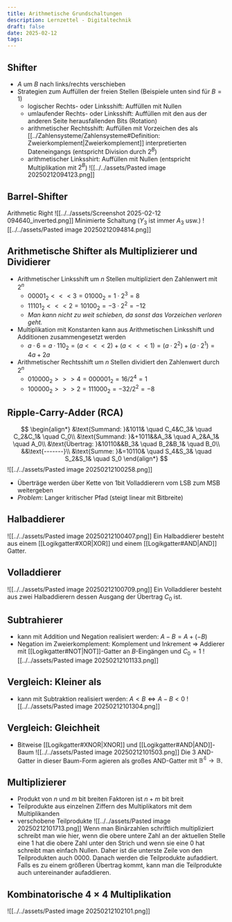 ```yaml
---
title: Arithmetische Grundschaltungen
description: Lernzettel - Digitaltechnik
draft: false
date: 2025-02-12
tags:
---
```

## Shifter
- $A$ um $B$ nach links/rechts verschieben
- Strategien zum Auffüllen der freien Stellen (Beispiele unten sind für $B=1$)
	- logischer Rechts- oder Linksshift: Auffüllen mit Nullen
	- umlaufender Rechts- oder Linksshift: Auffüllen mit den aus der anderen Seite herausfallenden Bits (Rotation)
	- arithmetischer Rechtsshift: Auffüllen mit Vorzeichen des als [[../Zahlensysteme/Zahlensysteme#Definition: Zweierkomplement|Zweierkomplement]] interpretierten Dateneingangs (entspricht Division durch $2^B$)
	- arithmetischer Linksshirt: Auffüllen mit Nullen (entspricht Multiplikation mit $2^B$)
![[../../assets/Pasted image 20250212094123.png]]

## Barrel-Shifter
Arithmetic Right
![[../../assets/Screenshot 2025-02-12 094640_inverted.png]]
Minimierte Schaltung ($Y_3$ ist immer $A_3$ usw.)
![[../../assets/Pasted image 20250212094814.png]]
## Arithmetische Shifter als Multiplizierer und Dividierer
- Arithmetischer Linksshift um $n$ Stellen multipliziert den Zahlenwert mit $2^n$
	- $00001_2<<<3=01000_2=1\cdot2^3=8$
	- $11101_2<<<2=10100_2=-3\cdot2^2=-12$
	- *Man kann nicht zu weit schieben, da sonst das Vorzeichen verloren geht.*
- Multiplikation mit Konstanten kann aus Arithmetischen Linksshift und Additionen zusammengesetzt werden
	- $a\cdot6=a\cdot110_2=(a<<<2)+(a<<<1)=(a\cdot2^2)+(a\cdot2^1)=4a+2a$
- Arithmetischer Rechtsshift um $n$ Stellen dividiert den Zahlenwert durch $2^n$
	- $010000_2>>>4=000001_2=16/2^4=1$
	- $100000_2>>>2=111000_2=-32/2^2=-8$

## Ripple-Carry-Adder (RCA)
$$
\begin{align*}
&\text{Summand: }&1011& \quad C_4&C_3& \quad C_2&C_1& \quad C_0\\
&\text{Summand: }&+1011&&A_3& \quad A_2&A_1& \quad A_0\\
&\text{Übertrag: }&10110&&B_3& \quad B_2&B_1& \quad B_0\\
&&\text{-------}\\
&\text{Summe: }&=10110& \quad S_4&S_3& \quad S_2&S_1& \quad S_0
\end{align*}
$$
![[../../assets/Pasted image 20250212100258.png]]
- Überträge werden über Kette von 1bit Volladdierern vom LSB zum MSB weitergeben
- *Problem*: Langer kritischer Pfad (steigt linear mit Bitbreite)
## Halbaddierer
![[../../assets/Pasted image 20250212100407.png]]
Ein Halbaddierer besteht aus einem [[Logikgatter#XOR|XOR]] und einem [[Logikgatter#AND|AND]] Gatter.
## Volladdierer
![[../../assets/Pasted image 20250212100709.png]]
Ein Volladdierer besteht aus zwei Halbaddierern dessen Ausgang der Übertrag $C_0$ ist.

## Subtrahierer
- kann mit Addition und Negation realisiert werden: $A-B=A+(-B)$
- Negation im Zweierkomplement: Komplement und Inkrement
$\Rightarrow$ Addierer mit [[Logikgatter#NOT|NOT]]-Gatter an $B$-Eingängen und $C_0=1$
![[../../assets/Pasted image 20250212101133.png]]
## Vergleich: Kleiner als
- kann mit Subtraktion realisiert werden: $A<B\Leftrightarrow A-B<0$ 
![[../../assets/Pasted image 20250212101304.png]]
## Vergleich: Gleichheit
- Bitweise [[Logikgatter#XNOR|XNOR]] und [[Logikgatter#AND|AND]]-Baum
![[../../assets/Pasted image 20250212101503.png]]
Die 3 AND-Gatter in dieser Baum-Form agieren als großes AND-Gatter mit $\mathbb{B^4}\rightarrow\mathbb{B}$.

## Multiplizierer
- Produkt von $n$ und $m$ bit breiten Faktoren ist $n+m$ bit breit
- Teilprodukte aus einzelnen Ziffern des Multiplikators mit dem Multiplikanden
- verschobene Teilprodukte
![[../../assets/Pasted image 20250212101713.png]]
Wenn man Binärzahlen schriftlich multipliziert schreibt man wie hier, wenn die obere untere Zahl an der aktuellen Stelle eine $1$ hat die obere Zahl unter den Strich und wenn sie eine $0$ hat schreibt man einfach Nullen. Daher ist die unterste Zeile von den Teilprodukten auch $0000$. Danach werden die Teilprodukte aufaddiert. Falls es zu einem größeren Übertrag kommt, kann man die Teilprodukte auch untereinander aufaddieren.
## Kombinatorische $4\times4$ Multiplikation
![[../../assets/Pasted image 20250212102101.png]]
